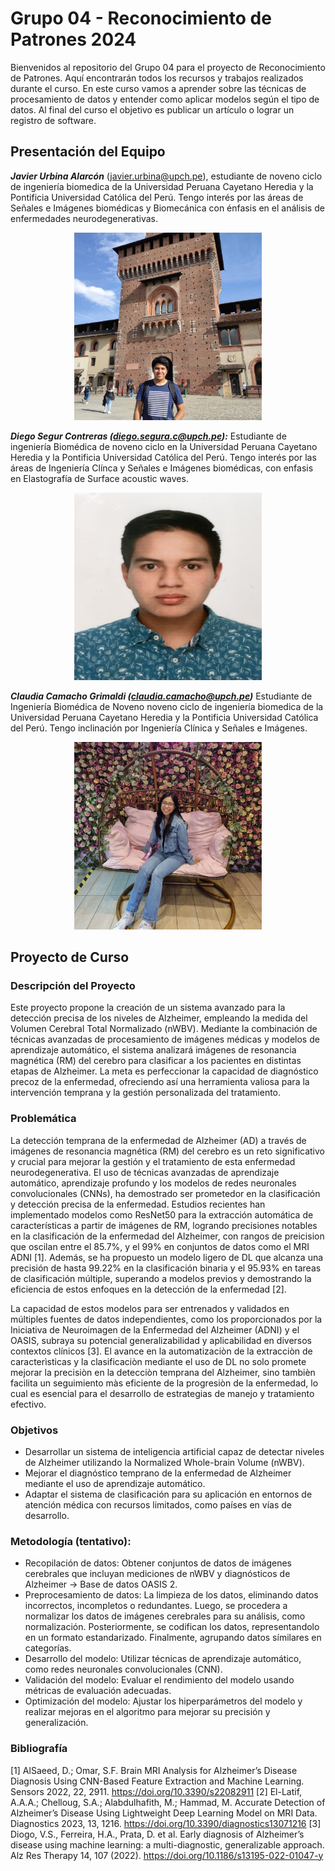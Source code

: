 # Grupo 04 - Reconocimiento de Patrones 2024

Bienvenidos al repositorio del Grupo 04 para el proyecto de Reconocimiento de Patrones. Aquí encontrarán todos los recursos y trabajos realizados durante el curso. En este curso vamos a aprender sobre las técnicas de procesamiento de datos y entender como aplicar modelos según el tipo de datos. Al final del curso el objetivo es publicar un artículo o lograr un registro de software.

## Presentación del Equipo
***Javier Urbina Alarcón*** (javier.urbina@upch.pe), estudiante de noveno ciclo de ingeniería biomedica de la Universidad Peruana Cayetano Heredia y la Pontificia Universidad Católica del Perú. Tengo interés por las áreas de Señales e Imágenes biomédicas y Biomecánica con énfasis en el análisis de enfermedades neurodegenerativas.

<p align="center">
    <img src="foto_Javier.jpeg" alt="Image" width="300" height="300">
</p>


***Diego Segur Contreras  (diego.segura.c@upch.pe):***
Estudiante de ingeniería Biomédica de noveno ciclo en la Universidad Peruana Cayetano Heredia y la Pontificia Universidad Católica del Perú. Tengo interés por las áreas de Ingeniería Clínca y Señales e Imágenes biomédicas, con enfasis en Elastografía de Surface acoustic waves.
<p align="center">
    <img src="Foto_Diego.jpg" alt="Image" width="300" height="300">
</p>

***Claudia Camacho Grimaldi (claudia.camacho@upch.pe)***
Estudiante de Ingeniería Biomédica de Noveno noveno ciclo de ingeniería biomedica de la Universidad Peruana Cayetano Heredia y la Pontificia Universidad Católica del Perú. Tengo inclinación por Ingeniería Clínica y Señales e Imágenes.
<p align="center">
    <img src="foto_clu.jpeg" alt="Image" width="300" height="300">
</p>

## Proyecto de Curso

### Descripción del Proyecto
Este proyecto propone la creación de un sistema avanzado para la detección precisa de los niveles de Alzheimer, empleando la medida del Volumen Cerebral Total Normalizado (nWBV). Mediante la combinación de técnicas avanzadas de procesamiento de imágenes médicas y modelos de aprendizaje automático, el sistema analizará imágenes de resonancia magnética (RM) del cerebro para clasificar a los pacientes en distintas etapas de Alzheimer. La meta es perfeccionar la capacidad de diagnóstico precoz de la enfermedad, ofreciendo así una herramienta valiosa para la intervención temprana y la gestión personalizada del tratamiento.

### Problemática
La detección temprana de la enfermedad de Alzheimer (AD) a través de imágenes de resonancia magnética (RM) del cerebro es un reto significativo y crucial para mejorar la gestión y el tratamiento de esta enfermedad neurodegenerativa. El uso de técnicas avanzadas de aprendizaje automático, aprendizaje profundo y los modelos de redes neuronales convolucionales (CNNs), ha demostrado ser prometedor en la clasificación y detección precisa de la enfermedad. Estudios recientes han implementado modelos como ResNet50 para la extracción automática de características a partir de imágenes de RM, logrando precisiones notables en la clasificación de la enfermedad del Alzheimer, con rangos de preicision que oscilan entre el 85.7%, y el 99% en conjuntos de datos como el MRI ADNI [1]. Además, se ha propuesto un modelo ligero de DL que alcanza una precisión de hasta 99.22% en la clasificación binaria y el 95.93% en tareas de clasificación múltiple, superando a modelos previos y demostrando la eficiencia de estos enfoques en la detección de la enfermedad [2].

La capacidad de estos modelos para ser entrenados y validados en múltiples fuentes de datos independientes, como los proporcionados por la Iniciativa de Neuroimagen de la Enfermedad del Alzheimer (ADNI) y el OASIS, subraya su potencial generalizabilidad y aplicabilidad en diversos contextos clínicos [3]. El avance en la automatizaciòn de la extracciòn de caracterìsticas y la clasificaciòn mediante el uso de DL no solo promete mejorar la precisiòn en la detecciòn temprana del Alzheimer, sino tambièn facilita un seguimiento màs eficiente de la progresiòn de la enfermedad, lo cual es esencial para el desarrollo de estrategias de manejo y tratamiento efectivo. 
 
### Objetivos
* Desarrollar un sistema de inteligencia artificial capaz de detectar niveles de Alzheimer utilizando la Normalized Whole-brain Volume (nWBV).
* Mejorar el diagnóstico temprano de la enfermedad de Alzheimer mediante el uso de aprendizaje automático.
* Adaptar el sistema de clasificación para su aplicación en entornos de atención médica con recursos limitados, como países en vías de desarrollo.
  
### Metodología (tentativo):

* Recopilación de datos: Obtener conjuntos de datos de imágenes cerebrales que incluyan mediciones de nWBV y diagnósticos de Alzheimer → Base de datos OASIS 2.
* Preprocesamiento de datos: La limpieza de los datos, eliminando datos incorrectos, incompletos o redundantes. Luego, se procedera a normalizar los datos de imágenes cerebrales para su análisis, como normalización. Posteriormente, se codifican los datos, representandolo en un formato estandarizado. Finalmente, agrupando datos símilares en categorías.
* Desarrollo del modelo: Utilizar técnicas de aprendizaje automático, como redes neuronales convolucionales (CNN).
* Validación del modelo: Evaluar el rendimiento del modelo usando métricas de evaluación adecuadas.
* Optimización del modelo: Ajustar los hiperparámetros del modelo y realizar mejoras en el algoritmo para mejorar su precisión y generalización.

### Bibliografía
[1] AlSaeed, D.; Omar, S.F. Brain MRI Analysis for Alzheimer’s Disease Diagnosis Using CNN-Based Feature Extraction and Machine Learning. Sensors 2022, 22, 2911. https://doi.org/10.3390/s22082911
[2] El-Latif, A.A.A.; Chelloug, S.A.; Alabdulhafith, M.; Hammad, M. Accurate Detection of Alzheimer’s Disease Using Lightweight Deep Learning Model on MRI Data. Diagnostics 2023, 13, 1216. https://doi.org/10.3390/diagnostics13071216
[3] Diogo, V.S., Ferreira, H.A., Prata, D. et al. Early diagnosis of Alzheimer’s disease using machine learning: a multi-diagnostic, generalizable approach. Alz Res Therapy 14, 107 (2022). https://doi.org/10.1186/s13195-022-01047-y 
